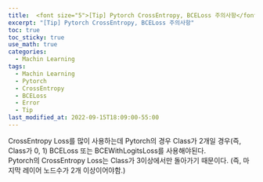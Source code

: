```yaml
---
title:  <font size="5">[Tip] Pytorch CrossEntropy, BCELoss 주의사항</font>
excerpt: "[Tip] Pytorch CrossEntropy, BCELoss 주의사항"
toc: true
toc_sticky: true
use_math: true
categories:
  - Machin Learning
tags:
  - Machin Learning
  - Pytorch
  - CrossEntropy
  - BCELoss
  - Error
  - Tip
last_modified_at: 2022-09-15T18:09:00-55:00
---
```


CrossEntropy Loss를 많이 사용하는데 Pytorch의 경우 Class가 2개일 경우(즉, Class가 0, 1) BCELoss 또는 BCEWithLogitsLoss를 사용해야된다. <br>
Pytorch의 CrossEntropy Loss는 Class가 3이상에서만 돌아가기 때문이다. (즉, 마지막 레이어 노드수가 2개 이상이어야함.)

